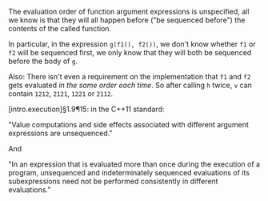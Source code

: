 The evaluation order of function argument expressions is unspecified, all we know is that they will all happen before ("be sequenced before") the contents of the called function.

In particular, in the expression `g(f1(), f2())`,  we don't know whether `f1` or `f2` will be sequenced first, we only know that they will both be sequenced before the body of `g`.

Also: There isn't even a requirement on the implementation that `f1` and `f2` gets evaluated *in the same order each time*. So after calling `h` twice, `v` can contain `1212`, `2121`, `1221` or `2112`.

[intro.execution]§1.9¶15: in the C++11 standard:

"Value computations and side effects associated with different argument expressions are unsequenced."

And 

"In an expression that is evaluated more than once during the execution of a program, unsequenced and indeterminately sequenced evaluations of its subexpressions need not be performed consistently in different evaluations."